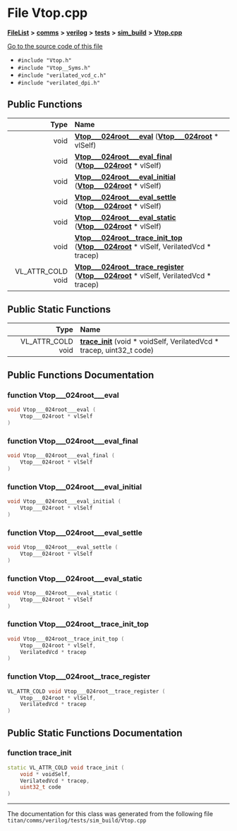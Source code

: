 

# File Vtop.cpp



[**FileList**](files.md) **>** [**comms**](dir_15e9a61cbc095141a3f886f43eb6818f.md) **>** [**verilog**](dir_549b42112f6dc36cf8af5f13bada3f17.md) **>** [**tests**](dir_359bc3875cb3adaee3d3f269dbe0d6e4.md) **>** [**sim\_build**](dir_816ed350c72cf5de8127e0b7e8b74e54.md) **>** [**Vtop.cpp**](Vtop_8cpp.md)

[Go to the source code of this file](Vtop_8cpp_source.md)



* `#include "Vtop.h"`
* `#include "Vtop__Syms.h"`
* `#include "verilated_vcd_c.h"`
* `#include "verilated_dpi.h"`





































## Public Functions

| Type | Name |
| ---: | :--- |
|  void | [**Vtop\_\_\_024root\_\_\_eval**](#function-vtop___024root___eval) ([**Vtop\_\_\_024root**](classVtop______024root.md) \* vlSelf) <br> |
|  void | [**Vtop\_\_\_024root\_\_\_eval\_final**](#function-vtop___024root___eval_final) ([**Vtop\_\_\_024root**](classVtop______024root.md) \* vlSelf) <br> |
|  void | [**Vtop\_\_\_024root\_\_\_eval\_initial**](#function-vtop___024root___eval_initial) ([**Vtop\_\_\_024root**](classVtop______024root.md) \* vlSelf) <br> |
|  void | [**Vtop\_\_\_024root\_\_\_eval\_settle**](#function-vtop___024root___eval_settle) ([**Vtop\_\_\_024root**](classVtop______024root.md) \* vlSelf) <br> |
|  void | [**Vtop\_\_\_024root\_\_\_eval\_static**](#function-vtop___024root___eval_static) ([**Vtop\_\_\_024root**](classVtop______024root.md) \* vlSelf) <br> |
|  void | [**Vtop\_\_\_024root\_\_trace\_init\_top**](#function-vtop___024root__trace_init_top) ([**Vtop\_\_\_024root**](classVtop______024root.md) \* vlSelf, VerilatedVcd \* tracep) <br> |
|  VL\_ATTR\_COLD void | [**Vtop\_\_\_024root\_\_trace\_register**](#function-vtop___024root__trace_register) ([**Vtop\_\_\_024root**](classVtop______024root.md) \* vlSelf, VerilatedVcd \* tracep) <br> |


## Public Static Functions

| Type | Name |
| ---: | :--- |
|  VL\_ATTR\_COLD void | [**trace\_init**](#function-trace_init) (void \* voidSelf, VerilatedVcd \* tracep, uint32\_t code) <br> |


























## Public Functions Documentation




### function Vtop\_\_\_024root\_\_\_eval 

```C++
void Vtop___024root___eval (
    Vtop___024root * vlSelf
) 
```






### function Vtop\_\_\_024root\_\_\_eval\_final 

```C++
void Vtop___024root___eval_final (
    Vtop___024root * vlSelf
) 
```






### function Vtop\_\_\_024root\_\_\_eval\_initial 

```C++
void Vtop___024root___eval_initial (
    Vtop___024root * vlSelf
) 
```






### function Vtop\_\_\_024root\_\_\_eval\_settle 

```C++
void Vtop___024root___eval_settle (
    Vtop___024root * vlSelf
) 
```






### function Vtop\_\_\_024root\_\_\_eval\_static 

```C++
void Vtop___024root___eval_static (
    Vtop___024root * vlSelf
) 
```






### function Vtop\_\_\_024root\_\_trace\_init\_top 

```C++
void Vtop___024root__trace_init_top (
    Vtop___024root * vlSelf,
    VerilatedVcd * tracep
) 
```






### function Vtop\_\_\_024root\_\_trace\_register 

```C++
VL_ATTR_COLD void Vtop___024root__trace_register (
    Vtop___024root * vlSelf,
    VerilatedVcd * tracep
) 
```



## Public Static Functions Documentation




### function trace\_init 

```C++
static VL_ATTR_COLD void trace_init (
    void * voidSelf,
    VerilatedVcd * tracep,
    uint32_t code
) 
```




------------------------------
The documentation for this class was generated from the following file `titan/comms/verilog/tests/sim_build/Vtop.cpp`

